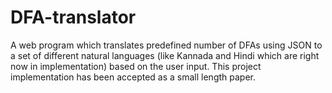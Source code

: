 # DFA-translator
A web program which translates predefined number of DFAs using JSON to a set of different natural languages (like Kannada and Hindi which are right now in implementation) based on the user input. This project implementation has been accepted as a small length paper. 
